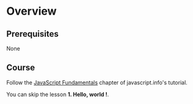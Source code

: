 # Overview

## Prerequisites

None

## Course

Follow the [JavaScript Fundamentals](https://javascript.info/first-steps) chapter of javascript.info's tutorial.

You can skip the lesson **1. Hello, world !**.
